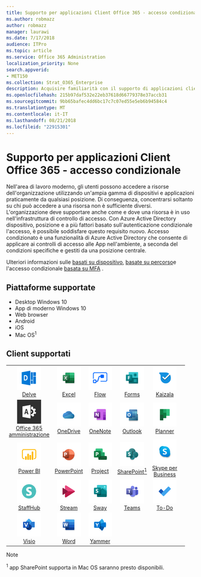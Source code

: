 ```yaml
---
title: Supporto per applicazioni Client Office 365 - accesso condizionale
ms.author: robmazz
author: robmazz
manager: laurawi
ms.date: 7/17/2018
audience: ITPro
ms.topic: article
ms.service: Office 365 Administration
localization_priority: None
search.appverid:
- MET150
ms.collection: Strat_O365_Enterprise
description: Acquisire familiarità con il supporto di applicazioni client di Office 365 per access condizionale
ms.openlocfilehash: 215b97daf532e22eb37618d66779378e37accb31
ms.sourcegitcommit: 9bb65bafec4dd6bc17c7c07ed55e5eb6b94584c4
ms.translationtype: MT
ms.contentlocale: it-IT
ms.lasthandoff: 08/21/2018
ms.locfileid: "22915301"
---
```

# <a name="office-365-client-app-support---conditional-access"></a>Supporto per applicazioni Client Office 365 - accesso condizionale

Nell'area di lavoro moderno, gli utenti possono accedere a risorse dell'organizzazione utilizzando un'ampia gamma di dispositivi e applicazioni praticamente da qualsiasi posizione. Di conseguenza, concentrarsi soltanto su chi può accedere a una risorsa non è sufficiente diversi. L'organizzazione deve supportare anche come e dove una risorsa è in uso nell'infrastruttura di controllo di accesso. Con Azure Active Directory dispositivo, posizione e a più fattori basato sull'autenticazione condizionale l'accesso, è possibile soddisfare questo requisito nuovo. Accesso condizionato è una funzionalità di Azure Active Directory che consente di applicare ai controlli di accesso alle App nell'ambiente, a seconda del condizioni specifiche e gestiti da una posizione centrale. 

Ulteriori informazioni sulle [basati su dispositivo](https://docs.microsoft.com/azure/active-directory/active-directory-conditional-access-policy-connected-applications), [basate su percorso](https://docs.microsoft.com/azure/active-directory/active-directory-conditional-access-locations)e l'accesso condizionale [basata su MFA](https://docs.microsoft.com/azure/active-directory/active-directory-conditional-access-conditions#users-and-groups) .

## <a name="supported-platforms"></a>Piattaforme supportate

 - Desktop Windows 10
 - App di moderno Windows 10
 - Web browser
 - Android
 - iOS
 - Mac OS<sup>1</sup>

## <a name="supported-clients"></a>Client supportati

| | | | | | |
|:---:|:---:|:---:|:---:|:---:|:---:|
| ![Informazioni dettagliate sull'icona](media/o365-delve-64x64.png) <br> [Delve](https://products.office.com/business/intelligent-search) | ![Icona Excel](media/o365-excel-64x64.png) <br> [Excel](https://products.office.com/excel) | ![Icona di flusso](media/o365-flow-64x64.png) <br> [Flow](https://flow.microsoft.com) | ![Icona di moduli](media/o365-forms-64x64.png) <br> [Forms](https://flow.microsoft.com/connectors/shared_microsoftforms/microsoft-forms/) | ![Icona Kaizala](media/o365-kaizala-64x64.png) <br> [Kaizala](https://products.office.com/en/business/microsoft-kaizala) 
| ![Icona di amministrazione di Office 365](media/o365-o365admin-64x64.png) <br> [Office 365 <br> amministrazione](https://products.office.com/business/manage-office-365-admin-app) | ![OneDrive per icona Business](media/o365-OneDrive-64x64.png) <br> [OneDrive](https://products.office.com/onedrive-for-business/online-cloud-storage) | ![Icona di OneNote](media/o365-OneNote-64x64.png) <br> [OneNote](https://products.office.com/onenote) | ![Icona di Outlook](media/o365-outlook-64x64.png) <br> [Outlook](https://products.office.com/outlook) | ![Icona di pianificazione](media/o365-planner-64x64.png) <br> [Planner](https://products.office.com/business/task-management-software) 
| ![Icona PowerBI](media/o365-powerbi-64x64.png) <br> [Power BI](https://powerbi.microsoft.com) | ![Icona PowerPoint](media/o365-powerpoint-64x64.png) <br> [PowerPoint](https://products.office.com/powerpoint) | ![Icona progetto](media/o365-project-64x64.png) <br> [Project](https://products.office.com/project) | ![Icona di SharePoint](media/o365-sharepoint-64x64.png) <br> [SharePoint<sup>1</sup>](https://products.office.com/sharepoint) | ![Skype per icona Business](media/o365-skypeforbusiness-64x64.png) <br> [Skype per <br> Business](https://www.skype.com/business/) 
| ![Icona StaffHub](media/o365-staffhub-64x64.png) <br> [StaffHub](https://products.office.com/microsoft-staffhub/staff-scheduling-software) | ![Icona di flusso](media/o365-stream-64x64.png) <br> [Stream](https://stream.microsoft.com) | ![Icona sway](media/o365-sway-64x64.png) <br> [Sway](https://sway.com) | ![Icona di team](media/o365-teams-64x64.png) <br> [Teams](https://products.office.com/microsoft-teams/group-chat-software) | ![Icona da fare](media/o365-todo-64x64.png) <br> [To-Do](https://todo.microsoft.com) 
| ![Icona Visio](media/o365-visio-64x64.png) <br> [Visio](https://products.office.com/visio/flowchart-software) | ![Icona Word](media/o365-word-64x64.png) <br> [Word](https://products.office.com/word) | ![Icona di Yammer](media/o365-yammer-64x64.png) <br> [Yammer](https://products.office.com/yammer/yammer-overview)

> [!NOTE]
> <sup>1</sup> app SharePoint supporta in Mac OS saranno presto disponibili.